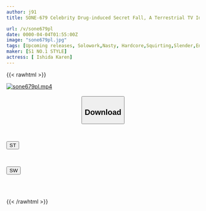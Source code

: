 ```yaml
---
author: j91
title: SONE-679 Celebrity Drug-induced Secret Fall, A Terrestrial TV Idol Who Was Drugged And Filmed In A Sloppy State, Karen Ishida

url: /v/sone679pl
date: 0000-04-04T01:55:00Z
image: "sone679pl.jpg"
tags: [Upcoming releases, Solowork,Nasty, Hardcore,Squirting,Slender,Entertainer,Acme · Orgasm	]
maker: [S1 NO.1 STYLE]
actress: [ Ishida Karen]
---
```



{{< rawhtml >}}

<div class="video" data-videoid="pending_link.html">
    <a href="javascript:;">
        <img src="/v/sone679pl/sone679pl.jpg" width="WIDTH" height="HEIGHT" alt="sone679pl.mp4" loading="lazy">
    </a>
</div>

<script type="text/javascript" src="https://j91.asia/asset/on-demand-pend.js"></script>

<br>
  <link rel="stylesheet" href="https://j91.asia/asset/bs5.css">
  
  <center>
  <button class="btn btn-primary" type="button" data-bs-toggle="collapse" data-bs-target=".multi-collapse" aria-expanded="false" aria-controls="multiCollapseExample1 multiCollapseExample2"><h2>Download</h2></button></center>
</p>
<div class="row">
  <div class="col">
    <div class="collapse multi-collapse" id="multiCollapseExample1">
      <div class="card card-body">
	      	      <br>
<div class="buttons">  
<p><a href="https://j91.asia/pending_link.html" target="_blank"><button class="btn-hover color-3"><i class="fa fa-download"></i> ST</button></a></p></div>
    </div>
  </div>
</div>
  <div class="col">
    <div class="collapse multi-collapse" id="multiCollapseExample2">
      <div class="card card-body">
	      <br>
<div class="buttons">
<p><a href="https://j91.asia/pending_link.html" target="_blank"><button class="btn-hover color-2"><i class="fa fa-download"></i> SW</button></a></p></div>
<br><br>
      </div>
    </div>
  </div>
</div>

{{< /rawhtml >}}